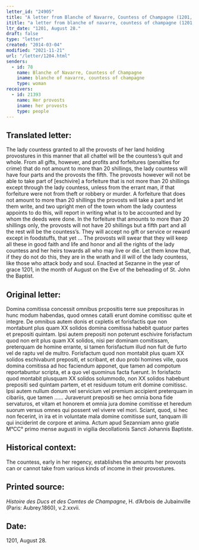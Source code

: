 ```yaml
---
letter_id: "24905"
title: "A letter from Blanche of Navarre, Countess of Champagne (1201, August 28.)"
ititle: "a letter from blanche of navarre, countess of champagne (1201, august 28.)"
ltr_date: "1201, August 28."
draft: false
type: "letter"
created: "2014-03-04"
modified: "2021-11-21"
url: "/letter/1204.html"
senders:
  - id: 78
    name: Blanche of Navarre, Countess of Champagne
    iname: blanche of navarre, countess of champagne
    type: woman
receivers:
  - id: 21393
    name: Her provosts
    iname: her provosts
    type: people
---
```

<h2> Translated letter:</h2>The lady countess granted to all the provosts of her land holding provostures in this manner that all chattel will be the countess’s quit and whole.  From all gifts, however, and profits and forfeitures (penalties for crime) that  do not amount to more than 20 shillings, the lady countess will have four parts and the provosts the fifth.  The provosts however will not be able to take part of [eschivire] a forfeiture that is not more than 20 shillings except through the lady countess, unless from the errant man, if that forfeiture were not from theft or  robbery or murder.  A forfeiture that does not amount to more than 20 shillings the provosts will take a part and let them write, and two upright men of the town whom the lady countess appoints to do this, will report in writing what is to be accounted and by whom the deeds were done.  In the forfeiture that amounts to more than 20 shillings only, the provosts will not have 20 shillings but a fifth part and all the rest will be the countess’s.  They will accept no gift or service or reward except in foodstuffs, that yet …  The provosts will swear that they will keep all these in good faith and life and honor and all the rights of the lady countess and her heirs towards all who may live or die.  Let them know that, if they do not do this, they are in the wrath and ill will of the lady countess, like those who attack body and soul.
Enacted at Sezanne in the year of grace 1201, in the month of August on the Eve of the beheading of St. John the Baptist.
<h2 class="mt-4"> Original letter:</h2>Domina comitissa concessit omnibus prcpositis terre sue preposituras in hunc modum habendas, quod omnes catalli erunt domine comitissc quite et integre. De omnibus autem donis et cxpletis et forisfactis que non montabunt plus quam XX solidos domina comitissa habebit quatuor partes et prepositi quintam. Ipsi autem prepositi non poterunt eschivire forisfactum quod non erit plus quam XX solidos, nisi per dominam comitissam, preterquam de homine errante, si tamen forisfactum illud non fuit de furto vel de raptu vel de multro. Forisfactum quod non montabit plus quam XX solidos eschivabunt prepositi, et scribant, et duo probi homines ville, quos domina comitissa ad hoc faciendum apponet, que tamen ad compotum reportabuntur scripta, et a quo vel quominus facta fuerunt. In forisfacto quod montabit plusquam XX solidos solummodo, non XX solidos habebunt prepositi sed quintam partem, et et residuum totum erit domine comitissc. Ipsi autem nullum donum vel servicium vel premium accipient preterquam in cibariis, que tamen ……	Juraverunt prepositi se hec omnia bona fide servaturos, et vitam et honorem et omnia jura domine comitisse et heredum suorum versus omnes qui possent vel vivere vel mori. Sciant, quod, si hec non fecerint, in ira et in voluntate mala domine comitisse sunt, tanquam illi qui inciderint de corpore et anima.
Actum apud Sezanniam anno gratie M°CC° primo mense augusti in vigilia decollationis Sancti Johannis Baptiste.
<h2 class="mt-4"> Historical context:</h2>The countess, early in her regency, establishes the amounts her provosts can or cannot take from various kinds of income in their provostures.
<h2 class="mt-4"> Printed source:</h2><p><em>Histoire des Ducs et des Comtes de Champagne</em>, H. d’Arbois de Jubainville (Paris: Aubrey.1860), v.2.xxvii.</p><h2 class="mt-4"> Date:</h2>1201, August 28.